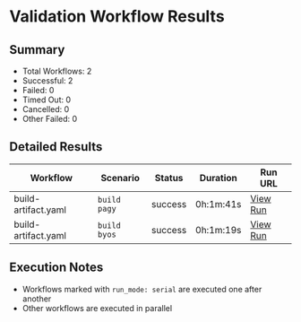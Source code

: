 # Validation Workflow Results

## Summary
- Total Workflows: 2
- Successful: 2
- Failed: 0
- Timed Out: 0
- Cancelled: 0
- Other Failed: 0

## Detailed Results

| Workflow | Scenario | Status | Duration | Run URL |
|----------|----------|---------|-----------|----------|
| build-artifact.yaml | `build pagy` | success | 0h:1m:41s | [View Run](https://github.com/azure-javaee/rhel-jboss-templates/actions/runs/16433780914) |
| build-artifact.yaml | `build byos` | success | 0h:1m:19s | [View Run](https://github.com/azure-javaee/rhel-jboss-templates/actions/runs/16433782100) |


## Execution Notes
- Workflows marked with `run_mode: serial` are executed one after another
- Other workflows are executed in parallel

